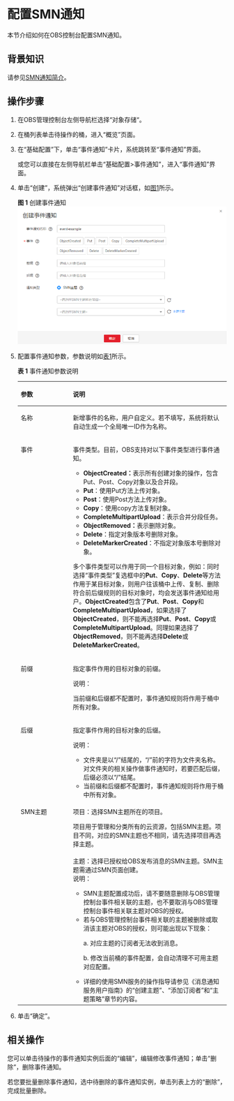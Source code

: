 # 配置SMN通知<a name="zh-cn_topic_0066088963"></a>

本节介绍如何在OBS控制台配置SMN通知。

## 背景知识<a name="section72855457345"></a>

请参见[SMN通知简介](SMN通知简介.md)。

## 操作步骤<a name="section4422459618019"></a>

1.  在OBS管理控制台左侧导航栏选择“对象存储“。
2.  在桶列表单击待操作的桶，进入“概览”页面。
3.  在“基础配置”下，单击“事件通知”卡片，系统跳转至“事件通知”界面。

    或您可以直接在左侧导航栏单击“基础配置\>事件通知”，进入“事件通知”界面。

4.  单击“创建”，系统弹出“创建事件通知”对话框，如[图1](#fig17847723015)所示。

    **图 1**  创建事件通知<a name="fig17847723015"></a>  
    ![](figures/创建事件通知.png "创建事件通知")

5.  配置事件通知参数，参数说明如[表1](#aobs_console_0039_mmccppss_table01)所示。

    **表 1**  事件通知参数说明

    <a name="aobs_console_0039_mmccppss_table01"></a>
    <table><thead align="left"><tr id="row2055942"><th class="cellrowborder" valign="top" width="25%" id="mcps1.2.3.1.1"><p id="p32313598"><a name="p32313598"></a><a name="p32313598"></a>参数</p>
    </th>
    <th class="cellrowborder" valign="top" width="75%" id="mcps1.2.3.1.2"><p id="p155758"><a name="p155758"></a><a name="p155758"></a>说明</p>
    </th>
    </tr>
    </thead>
    <tbody><tr id="row12616447"><td class="cellrowborder" valign="top" width="25%" headers="mcps1.2.3.1.1 "><p id="p15299288"><a name="p15299288"></a><a name="p15299288"></a>名称</p>
    </td>
    <td class="cellrowborder" valign="top" width="75%" headers="mcps1.2.3.1.2 "><p id="p31282850"><a name="p31282850"></a><a name="p31282850"></a>新增事件的名称，用户自定义。若不填写，系统将默认自动生成一个全局唯一ID作为名称。</p>
    </td>
    </tr>
    <tr id="row13110201"><td class="cellrowborder" valign="top" width="25%" headers="mcps1.2.3.1.1 "><p id="p55293359"><a name="p55293359"></a><a name="p55293359"></a>事件</p>
    </td>
    <td class="cellrowborder" valign="top" width="75%" headers="mcps1.2.3.1.2 "><p id="p49577065"><a name="p49577065"></a><a name="p49577065"></a>事件类型。目前，<span id="ph6378153015417"><a name="ph6378153015417"></a><a name="ph6378153015417"></a>OBS</span>支持对以下事件类型进行事件通知。</p>
    <a name="ul43540403"></a><a name="ul43540403"></a><ul id="ul43540403"><li><strong id="b2253084295127"><a name="b2253084295127"></a><a name="b2253084295127"></a>ObjectCreated：</strong>表示所有创建对象的操作，包含Put、Post、Copy对象以及合并段。</li><li><strong id="b21739820154642"><a name="b21739820154642"></a><a name="b21739820154642"></a>Put</strong>：使用Put方法上传对象。</li><li><strong id="b7554011173727"><a name="b7554011173727"></a><a name="b7554011173727"></a>Post</strong>：使用Post方法上传对象。</li><li><strong id="b19295192"><a name="b19295192"></a><a name="b19295192"></a>Copy</strong>：使用copy方法复制对象。</li><li><strong id="b6205384517382"><a name="b6205384517382"></a><a name="b6205384517382"></a>CompleteMultipartUpload</strong>：表示合并分段任务。</li><li><strong id="b4214016595037"><a name="b4214016595037"></a><a name="b4214016595037"></a>ObjectRemoved：</strong>表示删除对象。</li><li><strong id="b28442244"><a name="b28442244"></a><a name="b28442244"></a>Delete</strong>：指定对象版本号删除对象。</li><li><strong id="b22120394"><a name="b22120394"></a><a name="b22120394"></a>DeleteMarkerCreated</strong>：不指定对象版本号删除对象。</li></ul>
    <p id="p64865822"><a name="p64865822"></a><a name="p64865822"></a>多个事件类型可以作用于同一个目标对象，例如：同时选择“事件类型”复选框中的<strong id="b46921489"><a name="b46921489"></a><a name="b46921489"></a>Put</strong>、<strong id="b19640220"><a name="b19640220"></a><a name="b19640220"></a>Copy</strong>、<strong id="b42544256"><a name="b42544256"></a><a name="b42544256"></a>Delete</strong>等方法作用于某目标对象，则用户往该桶中上传、复制、删除符合前后缀规则的目标对象时，均会发送事件通知给用户。<strong id="b41674970143835"><a name="b41674970143835"></a><a name="b41674970143835"></a>ObjectCreated</strong>包含了<strong id="b15574064143840"><a name="b15574064143840"></a><a name="b15574064143840"></a>Put</strong>、<strong id="b62119592143845"><a name="b62119592143845"></a><a name="b62119592143845"></a>Post</strong>、<strong id="b7081676143849"><a name="b7081676143849"></a><a name="b7081676143849"></a>Copy</strong>和<strong id="b31607544151827"><a name="b31607544151827"></a><a name="b31607544151827"></a>CompleteMultipartUpload</strong>，如果选择了<strong id="b63678108143857"><a name="b63678108143857"></a><a name="b63678108143857"></a>ObjectCreated</strong>，则不能再选择<strong id="b39981405143910"><a name="b39981405143910"></a><a name="b39981405143910"></a>Put</strong>、<strong id="b17268397143910"><a name="b17268397143910"></a><a name="b17268397143910"></a>Post</strong>、<strong id="b56562934143910"><a name="b56562934143910"></a><a name="b56562934143910"></a>Copy</strong>或<strong id="b59319998143915"><a name="b59319998143915"></a><a name="b59319998143915"></a>CompleteMultipartUpload</strong>。同理如果选择了<strong id="b44527778143920"><a name="b44527778143920"></a><a name="b44527778143920"></a>ObjectRemoved</strong>，则不能再选择<strong id="b57045165143925"><a name="b57045165143925"></a><a name="b57045165143925"></a>Delete</strong>或<strong id="b40642771143930"><a name="b40642771143930"></a><a name="b40642771143930"></a>DeleteMarkerCreated</strong>。</p>
    </td>
    </tr>
    <tr id="row47353991"><td class="cellrowborder" valign="top" width="25%" headers="mcps1.2.3.1.1 "><p id="p10468038"><a name="p10468038"></a><a name="p10468038"></a>前缀</p>
    </td>
    <td class="cellrowborder" valign="top" width="75%" headers="mcps1.2.3.1.2 "><p id="p42604738"><a name="p42604738"></a><a name="p42604738"></a>指定事件作用的目标对象的前缀。</p>
    <div class="note" id="note13847653113412"><a name="note13847653113412"></a><a name="note13847653113412"></a><span class="notetitle"> 说明： </span><div class="notebody"><p id="p138481553193416"><a name="p138481553193416"></a><a name="p138481553193416"></a>当前缀和后缀都不配置时，事件通知规则将作用于桶中所有对象。</p>
    </div></div>
    </td>
    </tr>
    <tr id="row16547757"><td class="cellrowborder" valign="top" width="25%" headers="mcps1.2.3.1.1 "><p id="p65299951"><a name="p65299951"></a><a name="p65299951"></a>后缀</p>
    </td>
    <td class="cellrowborder" valign="top" width="75%" headers="mcps1.2.3.1.2 "><p id="p54804702"><a name="p54804702"></a><a name="p54804702"></a>指定事件作用的目标对象的后缀。</p>
    <div class="note" id="note64263792115"><a name="note64263792115"></a><a name="note64263792115"></a><span class="notetitle"> 说明： </span><div class="notebody"><a name="ul75801343183518"></a><a name="ul75801343183518"></a><ul id="ul75801343183518"><li>文件夹是以“/”结尾的，“/”前的字符为文件夹名称。对文件夹的相关操作做事件通知时，若要匹配后缀，后缀必须以“/”结尾。</li><li>当前缀和后缀都不配置时，事件通知规则将作用于桶中所有对象。</li></ul>
    </div></div>
    </td>
    </tr>
    <tr id="row16019620144324"><td class="cellrowborder" rowspan="2" valign="top" width="25%" headers="mcps1.2.3.1.1 "><p id="p28106203"><a name="p28106203"></a><a name="p28106203"></a>SMN主题</p>
    </td>
    <td class="cellrowborder" valign="top" width="75%" headers="mcps1.2.3.1.2 "><p id="p28828893173745"><a name="p28828893173745"></a><a name="p28828893173745"></a>项目：选择SMN主题所在的项目。</p>
    <p id="p66230298175226"><a name="p66230298175226"></a><a name="p66230298175226"></a>项目用于管理和分类所有的云资源，包括SMN主题。项目不同，对应的SMN主题也不相同，请先选择项目再选择主题。</p>
    </td>
    </tr>
    <tr id="row13603062"><td class="cellrowborder" valign="top" headers="mcps1.2.3.1.1 "><div class="p" id="p62009948"><a name="p62009948"></a><a name="p62009948"></a>主题：选择已授权给<span id="ph1583915521448"><a name="ph1583915521448"></a><a name="ph1583915521448"></a>OBS</span>发布消息的SMN主题。SMN主题需通过SMN页面创建。<div class="note" id="note21218627"><a name="note21218627"></a><a name="note21218627"></a><span class="notetitle"> 说明： </span><div class="notebody"><a name="ul290173585413"></a><a name="ul290173585413"></a><ul id="ul290173585413"><li class="NotesTextinTable">SMN主题配置成功后，请不要随意删除与<span id="ph3252558141"><a name="ph3252558141"></a><a name="ph3252558141"></a>OBS</span>管理控制台事件相关联的主题，也不要取消与<span id="ph12496511353"><a name="ph12496511353"></a><a name="ph12496511353"></a>OBS</span>管理控制台事件相关联主题对<span id="ph66421261753"><a name="ph66421261753"></a><a name="ph66421261753"></a>OBS</span>的授权。</li><li class="NotesTextinTable">若与<span id="ph630310191850"><a name="ph630310191850"></a><a name="ph630310191850"></a>OBS</span>管理控制台事件相关联的主题被删除或取消该主题对<span id="ph174479151055"><a name="ph174479151055"></a><a name="ph174479151055"></a>OBS</span>的授权，则可能出现以下现象：<p class="NotesTextinTable" id="p162521921105510"><a name="p162521921105510"></a><a name="p162521921105510"></a>a. 对应主题的订阅者无法收到消息。</p>
    <p class="NotesTextinTable" id="p198921517175511"><a name="p198921517175511"></a><a name="p198921517175511"></a>b. 修改当前桶的事件配置，会自动清理不可用主题对应配置。</p>
    </li><li>详细的使用SMN服务的操作指导请参见《消息通知服务用户指南》的“创建主题”、“添加订阅者”和“主题策略”章节的内容。</li></ul>
    </div></div>
    </div>
    </td>
    </tr>
    </tbody>
    </table>

6.  单击“确定”。

## 相关操作<a name="section183921920123113"></a>

您可以单击待操作的事件通知实例后面的“编辑”，编辑修改事件通知；单击“删除”，删除事件通知。

若您要批量删除事件通知，选中待删除的事件通知实例，单击列表上方的“删除”，完成批量删除。

